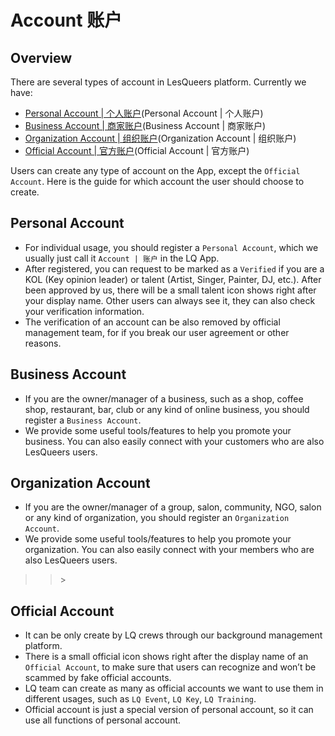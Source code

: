 # Account   账户

## Overview

There are several types of account in LesQueers platform. Currently we have:

* [Personal Account \| 个人账户](account-zhang-hu.md)\(Personal Account \| 个人账户\)
* [Business Account \| 商家账户](account-zhang-hu.md)\(Business Account \| 商家账户\)
* [Organization Account \| 组织账户](account-zhang-hu.md)\(Organization Account \| 组织账户\)
* [Official Account \| 官方账户](account-zhang-hu.md)\(Official Account \| 官方账户\)

Users can create any type of account on the App, except the `Official Account`. Here is the guide for which account the user should choose to create.

## Personal Account

* For individual usage, you should register a `Personal Account`, which we usually just call it `Account | 账户` in the LQ App.
* After registered, you can request to be marked as a `Verified` if you are a KOL \(Key opinion leader\) or talent \(Artist, Singer, Painter, DJ, etc.\). After been approved by us, there will be a small talent icon shows right after your display name. Other users can always see it, they can also check your verification information.
* The verification of an account can be also removed by official management team, for if you break our user agreement or other reasons.

## Business Account

* If you are the owner/manager of a business, such as a shop, coffee shop, restaurant, bar, club or any kind of online business, you should register a `Business Account`.
* We provide some useful tools/features to help you promote your business. You can also easily connect with your customers who are also LesQueers users.

## Organization Account

* If you are the owner/manager of a group, salon, community, NGO, salon or any kind of organization, you should register an `Organization Account`.
* We provide some useful tools/features to help you promote your organization. You can also easily connect with your members who are also LesQueers users.

> > &gt;

## Official Account

* It can be only create by LQ crews through our background management platform.
* There is a small official icon shows right after the display name of an `Official Account`, to make sure that users can recognize and won’t be scammed by fake official accounts.
* LQ team can create as many as official accounts we want to use them in different usages, such as `LQ Event`, `LQ Key`, `LQ Training`.
* Official account is just a special version of personal account, so it can use all functions of personal account.

